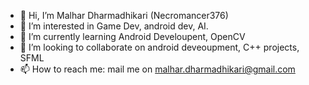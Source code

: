 - 👋 Hi, I’m Malhar Dharmadhikari (Necromancer376)
- 👀 I’m interested in Game Dev, android dev, AI.
- 🌱 I’m currently learning Android Develoupent, OpenCV
- 💞️ I’m looking to collaborate on android deveoupment, C++ projects, SFML
- 📫 How to reach me: mail me on malhar.dharmadhikari@gmail.com

<!---
Necromancer376/Necromancer376 is a ✨ special ✨ repository because its `README.md` (this file) appears on your GitHub profile.
You can click the Preview link to take a look at your changes.
--->
